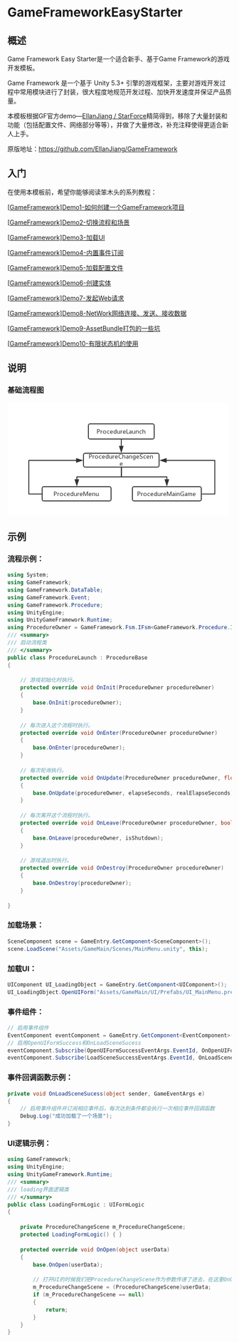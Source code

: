 # GameFrameworkEasyStarter

## 概述

Game Framework Easy Starter是一个适合新手、基于Game Framework的游戏开发模板。

Game Framework 是一个基于 Unity 5.3+ 引擎的游戏框架，主要对游戏开发过程中常用模块进行了封装，很大程度地规范开发过程、加快开发速度并保证产品质量。

本模板根据GF官方demo—[EllanJiang / StarForce](https://github.com/EllanJiang/StarForce)精简得到，移除了大量封装和功能（包括配置文件、网络部分等等），并做了大量修改，补充注释使得更适合新人上手。

原版地址：https://github.com/EllanJiang/GameFramework



## 入门

在使用本模板前，希望你能够阅读笨木头的系列教程：

[[GameFramework\]Demo1-如何创建一个GameFramework项目](http://www.benmutou.com/archives/2535)

[[GameFramework\]Demo2-切换流程和场景](http://www.benmutou.com/archives/2548)

[[GameFramework\]Demo3-加载UI](http://www.benmutou.com/archives/2564)

[[GameFramework\]Demo4-内置事件订阅](http://www.benmutou.com/archives/2571)

[[GameFramework\]Demo5-加载配置文件](http://www.benmutou.com/archives/2579)

[[GameFramework\]Demo6-创建实体](http://www.benmutou.com/archives/2587)

[[GameFramework\]Demo7-发起Web请求](http://www.benmutou.com/archives/2603)

[[GameFramework\]Demo8-NetWork网络连接、发送、接收数据](http://www.benmutou.com/archives/2630)

[[GameFramework\]Demo9-AssetBundle打包的一些坑](http://www.benmutou.com/archives/2615)

[[GameFramework\]Demo10-有限状态机的使用](http://www.benmutou.com/archives/2643)

## 说明

### 基础流程图

![Procedure](Procedure.png)

## 示例

### 流程示例：

```c#
using System;
using GameFramework;
using GameFramework.DataTable;
using GameFramework.Event;
using GameFramework.Procedure;
using UnityEngine;
using UnityGameFramework.Runtime;
using ProcedureOwner = GameFramework.Fsm.IFsm<GameFramework.Procedure.IProcedureManager>;
/// <summary>
/// 启动流程类
/// </summary>
public class ProcedureLaunch : ProcedureBase
{

    // 游戏初始化时执行。
    protected override void OnInit(ProcedureOwner procedureOwner)
    {
        base.OnInit(procedureOwner);
    }

    // 每次进入这个流程时执行。
    protected override void OnEnter(ProcedureOwner procedureOwner)
    {
        base.OnEnter(procedureOwner);
    }

    // 每次轮询执行。
    protected override void OnUpdate(ProcedureOwner procedureOwner, float elapseSeconds, float realElapseSeconds)
    {
        base.OnUpdate(procedureOwner, elapseSeconds, realElapseSeconds);
    }

    // 每次离开这个流程时执行。
    protected override void OnLeave(ProcedureOwner procedureOwner, bool isShutdown)
    {
        base.OnLeave(procedureOwner, isShutdown);
    }

    // 游戏退出时执行。
    protected override void OnDestroy(ProcedureOwner procedureOwner)
    {
        base.OnDestroy(procedureOwner);
    }

}
```
### 加载场景：

```c#
SceneComponent scene = GameEntry.GetComponent<SceneComponent>();
scene.LoadScene("Assets/GameMain/Scenes/MainMenu.unity", this);
```

### 加载UI：

```c#
UIComponent UI_LoadingObject = GameEntry.GetComponent<UIComponent>();
UI_LoadingObject.OpenUIForm("Assets/GameMain/UI/Prefabs/UI_MainMenu.prefab", "Menu", 1, this);
```

### 事件组件：

```c#
// 启用事件组件
EventComponent eventComponent = GameEntry.GetComponent<EventComponent>();
// 启用OpenUIFormSuccess和OnLoadSceneSucess
eventComponent.Subscribe(OpenUIFormSuccessEventArgs.EventId, OnOpenUIFormSuccess);
eventComponent.Subscribe(LoadSceneSuccessEventArgs.EventId, OnLoadSceneSucess);
```

### 事件回调函数示例：

```C#
private void OnLoadSceneSucess(object sender, GameEventArgs e)
{
	// 启用事件组件并订阅相应事件后，每次达到条件都会执行一次相应事件回调函数
	Debug.Log("成功加载了一个场景");
}
```

### UI逻辑示例：

```c#
using GameFramework;
using UnityEngine;
using UnityGameFramework.Runtime;
/// <summary>
/// loading界面逻辑类
/// </summary>
public class LoadingFormLogic : UIFormLogic
{

    private ProcedureChangeScene m_ProcedureChangeScene;
    protected LoadingFormLogic() { }

    protected override void OnOpen(object userData)
    {
        base.OnOpen(userData);

        // 打开UI的时候我们把ProcedureChangeScene作为参数传递了进去，在这里OnOpen事件会把它传递过来
        m_ProcedureChangeScene = (ProcedureChangeScene)userData;
        if (m_ProcedureChangeScene == null)
        {
            return;
        }
    }
}
```